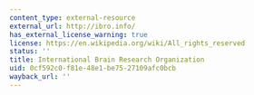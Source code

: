 ```yaml
---
content_type: external-resource
external_url: http://ibro.info/
has_external_license_warning: true
license: https://en.wikipedia.org/wiki/All_rights_reserved
status: ''
title: International Brain Research Organization
uid: 0cf592c0-f81e-48e1-be75-27109afc0bcb
wayback_url: ''
---
```

